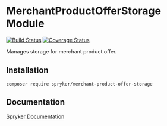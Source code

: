 # MerchantProductOfferStorage Module
[![Build Status](https://travis-ci.org/spryker/merchant-product-offer-storage.svg)](https://travis-ci.org/spryker/merchant-product-offer-storage)
[![Coverage Status](https://coveralls.io/repos/github/spryker/merchant-product-offer-storage/badge.svg)](https://coveralls.io/github/spryker/merchant-product-offer-storage)

Manages storage for merchant product offer.

## Installation

```
composer require spryker/merchant-product-offer-storage
```

## Documentation

[Spryker Documentation](https://academy.spryker.com/developing_with_spryker/module_guide/modules.html)
